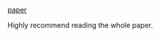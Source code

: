 [paper](http://www.cs.umd.edu/~abadi/papers/determinism-vldb10.pdf)

Highly recommend reading the whole paper.
